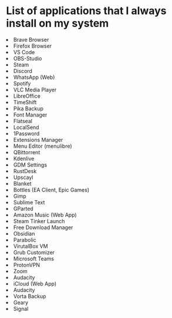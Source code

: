 <h1>List of applications that I always install on my system</h1>

<li>Brave Browser
<li>Firefox Browser
<li>VS Code
<li>OBS-Studio
<li>Steam
<li>Discord
<li>WhatsApp (Web)
<li>Spotify
<li>VLC Media Player
<li>LibreOffice
<li>TimeShift
<li>Pika Backup
<li>Font Manager
<li>Flatseal
<li>LocalSend
<li>1Password
<li>Extensions Manager
<li>Menu Editor (menulibre)
<li>QBittorrent
<li>Kdenlive
<li>GDM Settings
<li>RustDesk
<li>Upscayl
<li>Blanket
<li>Bottles (EA Client, Epic Games)
<li>Gimp
<li>Sublime Text
<li>GParted
<li>Amazon Music (Web App)
<li>Steam Tinker Launch
<li>Free Download Manager
<li>Obsidian
<li>Parabolic
<li>VirutalBox VM
<li>Grub Customizer
<li>Microsoft Teams
<li>ProtonVPN
<li>Zoom
<li>Audacity
<li>iCloud (Web App)
<li>Audacity
<li>Vorta Backup
<li>Geary
<li>Signal